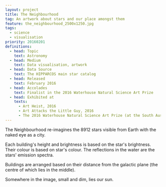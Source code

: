 ```yaml
---
layout: project
title: The Neighbourhood
tag: An artwork about stars and our place amongst them
feature: the_neighbourhood_2500x1250.jpg
tags:
  - science
  - visualisation
priority: 20160201
definitions:
  - head: Topic
    text: Astronomy
  - head: Medium
    text: Data visualisation, artwork
  - head: Data Source
    text: The HIPPARCOS main star catalog
  - head: Released
    text: February 2016
  - head: Accolades
    text: Finalist in the 2016 Waterhouse Natural Science Art Prize
  - head: Exhibited at
    texts:
      - Art Heist, 2016
      - Art Attacks the Little Guy, 2016
      - The 2016 Waterhouse Natural Science Art Prize (at the South Australian Museum)
---
```

The Neighbourhood re-imagines the 8912 stars visible from Earth with the naked eye as a city.

Each building's height and brightness is based on the star's brightness. Their colour is based on star's colour. The reflections in the water are the stars' emission spectra.

Buildings are arranged based on their distance from the galactic plane (the centre of which lies in the middle).

Somewhere in the image, small and dim, lies our sun.
